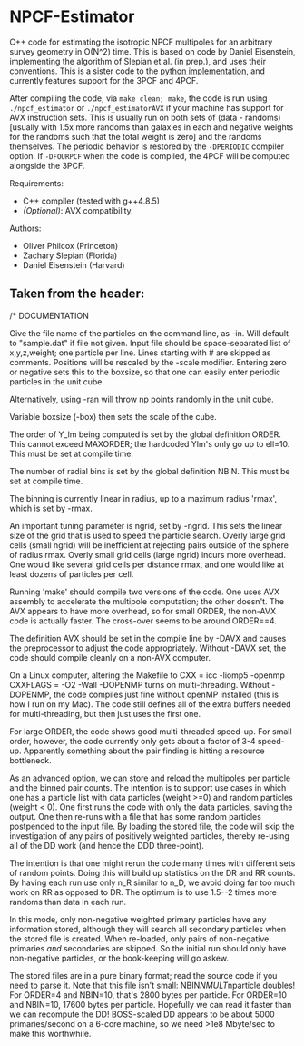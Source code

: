 # NPCF-Estimator

C++ code for estimating the isotropic NPCF multipoles for an arbitrary survey geometry in O(N^2) time. This is based on code by Daniel Eisenstein, implementing the algorithm of Slepian et al. (in prep.), and uses their conventions. This is a sister code to the [python implementation](https://github.com/oliverphilcox/pynpcf), and currently features support for the 3PCF and 4PCF.

After compiling the code, via ```make clean; make```, the code is run using ```./npcf_estimator``` or ```./npcf_estimatorAVX``` if your machine has support for AVX instruction sets. This is usually run on both sets of (data - randoms) [usually with 1.5x more randoms than galaxies in each and negative weights for the randoms such that the total weight is zero] and the randoms themselves. The periodic behavior is restored by the  ```-DPERIODIC``` compiler option. If ```-DFOURPCF``` when the code is compiled, the 4PCF will be computed alongside the 3PCF.

Requirements:
- C++ compiler (tested with g++4.8.5)
- *(Optional)*: AVX compatibility.

Authors:
- Oliver Philcox (Princeton)
- Zachary Slepian (Florida)
- Daniel Eisenstein (Harvard)

## Taken from the header:


/* DOCUMENTATION

Give the file name of the particles on the command line, as -in.
Will default to "sample.dat" if file not given.
Input file should be space-separated list of x,y,z,weight; one particle per line.
Lines starting with # are skipped as comments.
Positions will be rescaled by the -scale modifier.
Entering zero or negative sets this to the boxsize, so that
one can easily enter periodic particles in the unit cube.

Alternatively, using -ran <np> will throw np points randomly in the unit cube.

Variable boxsize (-box) then sets the scale of the cube.

The order of Y_lm being computed is set by the global definition ORDER.
This cannot exceed MAXORDER; the hardcoded Ylm's only go up to ell=10.
This must be set at compile time.

The number of radial bins is set by the global definition NBIN.
This must be set at compile time.

The binning is currently linear in radius, up to a maximum radius
'rmax', which is set by -rmax.

An important tuning parameter is ngrid, set by -ngrid.  This sets
the linear size of the grid that is used to speed the particle
search.  Overly large grid cells (small ngrid) will be inefficient
at rejecting pairs outside of the sphere of radius rmax.  Overly
small grid cells (large ngrid) incurs more overhead.  One would
like several grid cells per distance rmax, and one would like at
least dozens of particles per cell.

Running 'make' should compile two versions of the code.  One uses
AVX assembly to accelerate the multipole computation; the other doesn't.
The AVX appears to have more overhead, so for small ORDER, the non-AVX
code is actually faster.  The cross-over seems to be around ORDER==4.

The definition AVX should be set in the compile line by -DAVX and
causes the preprocessor to adjust the code appropriately.  Without
-DAVX set, the code should compile cleanly on a non-AVX computer.

On a Linux computer, altering the Makefile to
    CXX = icc -liomp5 -openmp
    CXXFLAGS = -O2 -Wall -DOPENMP
turns on multi-threading.  Without -DOPENMP, the code compiles just
fine without openMP installed (this is how I run on my Mac).  The code
still defines all of the extra buffers needed for multi-threading, but
then just uses the first one.

For large ORDER, the code shows good multi-threaded speed-up.  For small
order, however, the code currently only gets about a factor of 3-4 speed-up.
Apparently something about the pair finding is hitting a resource bottleneck.


As an advanced option, we can store and reload the multipoles per
particle and the binned pair counts.  The intention is to support
use cases in which one has a particle list with data particles
(weight >=0) and random particles (weight < 0).  One first runs the
code with only the data particles, saving the output.  One then
re-runs with a file that has some random particles postpended to
the input file.  By loading the stored file, the code will skip the
investigation of any pairs of positively weighted particles, thereby
re-using all of the DD work (and hence the DDD three-point).

The intention is that one might rerun the code many times with
different sets of random points.  Doing this will build up statistics
on the DR and RR counts.  By having each run use only n_R similar
to n_D, we avoid doing far too much work on RR as opposed to DR.
The optimum is to use 1.5--2 times more randoms than data in each run.

In this mode, only non-negative weighted primary particles have any
information stored, although they will search all secondary particles
when the stored file is created.  When re-loaded, only pairs of
non-negative primaries *and* secondaries are skipped.  So the initial
run should only have non-negative particles, or the book-keeping
will go askew.

The stored files are in a pure binary format; read the source code if you need
to parse it.  Note that this file isn't small: NBIN*NMULT*nparticle doubles!
For ORDER=4 and NBIN=10, that's 2800 bytes per particle.
For ORDER=10 and NBIN=10, 17600 bytes per particle.
Hopefully we can read it faster than we can recompute the DD!
BOSS-scaled DD appears to be about 5000 primaries/second on a 6-core machine,
so we need >1e8 Mbyte/sec to make this worthwhile.
